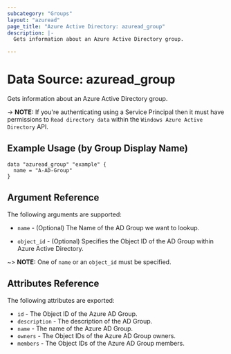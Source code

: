 ```yaml
---
subcategory: "Groups"
layout: "azuread"
page_title: "Azure Active Directory: azuread_group"
description: |-
  Gets information about an Azure Active Directory group.

---
```


# Data Source: azuread_group

Gets information about an Azure Active Directory group.

-> **NOTE:** If you're authenticating using a Service Principal then it must have permissions to `Read directory data` within the `Windows Azure Active Directory` API.

## Example Usage (by Group Display Name)

```hcl
data "azuread_group" "example" {
  name = "A-AD-Group"
}
```

## Argument Reference

The following arguments are supported:

* `name` - (Optional) The Name of the AD Group we want to lookup.

* `object_id` - (Optional) Specifies the Object ID of the AD Group within Azure Active Directory.

~> **NOTE:** One of `name` or an `object_id` must be specified.

## Attributes Reference

The following attributes are exported:

* `id` - The Object ID of the Azure AD Group.
* `description` - The description of the AD Group.
* `name` - The name of the Azure AD Group.
* `owners` - The Object IDs of the Azure AD Group owners.
* `members` - The Object IDs of the Azure AD Group members.

